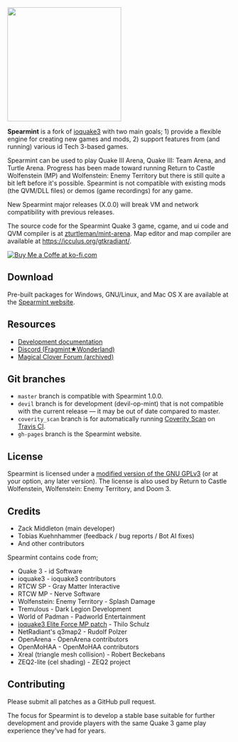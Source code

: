 <img src="https://raw.githubusercontent.com/zturtleman/spearmint/master/misc/spearmint_text.png" width="256">

**Spearmint** is a fork of [ioquake3](https://github.com/ioquake/ioq3) with two main goals; 1) provide a flexible engine for creating new games and mods, 2) support features from (and running) various id Tech 3-based games.

Spearmint can be used to play Quake III Arena, Quake III: Team Arena, and Turtle Arena. Progress has been made toward running Return to Castle Wolfenstein (MP) and Wolfenstein: Enemy Territory but there is still quite a bit left before it's possible. Spearmint is not compatible with existing mods (the QVM/DLL files) or demos (game recordings) for any game.

New Spearmint major releases (X.0.0) will break VM and network compatibility with previous releases.

The source code for the Spearmint Quake 3 game, cgame, and ui code and QVM compiler is at [zturtleman/mint-arena](https://github.com/zturtleman/mint-arena/). Map editor and map compiler are available at https://icculus.org/gtkradiant/.

[![Buy Me a Coffe at ko-fi.com](https://www.ko-fi.com/img/donate_sm.png)](https://ko-fi.com/zturtleman)

## Download

Pre-built packages for Windows, GNU/Linux, and Mac OS X are available at the [Spearmint website](https://clover.moe/spearmint).


## Resources

  * [Development documentation](https://github.com/zturtleman/spearmint/wiki)
  * [Discord (Fragmint★Wonderland)](https://discord.gg/7J2pjGD)
  * [Magical Clover Forum (archived)](https://forum.clover.moe)


## Git branches

* `master` branch is compatible with Spearmint 1.0.0.
* `devil` branch is for development (devil-op-mint) that is not compatible with the current release &mdash; it may be out of date compared to master.
* `coverity_scan` branch is for automatically running [Coverity Scan](https://scan.coverity.com/) on [Travis CI](https://travis-ci.org).
* `gh-pages` branch is the Spearmint website.


## License

Spearmint is licensed under a [modified version of the GNU GPLv3](COPYING.txt#L625) (or at your option, any later version). The license is also used by Return to Castle Wolfenstein, Wolfenstein: Enemy Territory, and Doom 3.


## Credits

* Zack Middleton (main developer)
* Tobias Kuehnhammer (feedback / bug reports / Bot AI fixes)
* And other contributors

Spearmint contains code from;
* Quake 3 - id Software
* ioquake3 - ioquake3 contributors
* RTCW SP - Gray Matter Interactive
* RTCW MP - Nerve Software
* Wolfenstein: Enemy Territory - Splash Damage
* Tremulous - Dark Legion Development
* World of Padman - Padworld Entertainment
* [ioquake3 Elite Force MP patch](http://thilo.kickchat.com/efport-progress/) - Thilo Schulz
* NetRadiant's q3map2 - Rudolf Polzer
* OpenArena - OpenArena contributors
* OpenMoHAA - OpenMoHAA contributors
* Xreal (triangle mesh collision) - Robert Beckebans
* ZEQ2-lite (cel shading) - ZEQ2 project


## Contributing

Please submit all patches as a GitHub pull request.

The focus for Spearmint is to develop a stable base suitable for further
development and provide players with the same Quake 3 game play experience
they've had for years.

